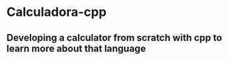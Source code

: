 # Calculadora-cpp
## Developing a calculator from scratch with cpp to learn more about that language
